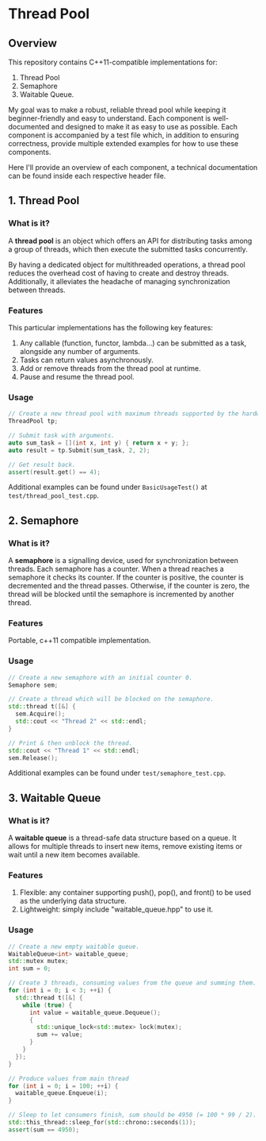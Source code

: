 # Thread Pool
## Overview
This repository contains C++11-compatible implementations for:

1. Thread Pool
2. Semaphore 
3. Waitable Queue. 

My goal was to make a robust, reliable thread pool while keeping it beginner-friendly and easy to understand.
Each component is well-documented and designed to make it as easy to use as possible.
Each component is accompanied by a test file which, in addition to ensuring correctness, provide multiple extended examples for how to use these components.

Here I'll provide an overview of each component, a technical documentation can be found inside each respective header file.

## 1. Thread Pool 
### What is it?
A **thread pool** is an object which offers an API for distributing tasks among a group of threads, which then execute the submitted tasks
concurrently.

By having a dedicated object for multithreaded operations, a thread pool reduces the overhead cost of having to create and destroy threads.
Additionally, it alleviates the headache of managing synchronization between threads.

### Features
This particular implementations has the following key features:
1. Any callable (function, functor, lambda...) can be submitted as a task, alongside any number of arguments.
2. Tasks can return values asynchronously.
3. Add or remove threads from the thread pool at runtime.
4. Pause and resume the thread pool.

### Usage
```C++
// Create a new thread pool with maximum threads supported by the hardware.
ThreadPool tp; 

// Submit task with arguments.
auto sum_task = [](int x, int y) { return x + y; };
auto result = tp.Submit(sum_task, 2, 2);

// Get result back.
assert(result.get() == 4);
```

Additional examples can be found under `BasicUsageTest()` at `test/thread_pool_test.cpp`.

## 2. Semaphore
### What is it?
A **semaphore** is a signalling device, used for synchronization between threads.
Each semaphore has a counter. When a thread reaches a semaphore it checks its counter. If the counter is positive, the counter is decremented
and the thread passes. Otherwise, if the counter is zero, the thread will be blocked until the semaphore is incremented by another thread.

### Features
Portable, c++11 compatible implementation.

### Usage 
```C++
// Create a new semaphore with an initial counter 0.
Semaphore sem;

// Create a thread which will be blocked on the semaphore.
std::thread t([&] {
  sem.Acquire();
  std::cout << "Thread 2" << std::endl;
}

// Print & then unblock the thread.
std::cout << "Thread 1" << std::endl;
sem.Release();
```

Additional examples can be found under `test/semaphore_test.cpp`.

## 3. Waitable Queue
### What is it?
A **waitable queue** is a thread-safe data structure based on a queue. It allows for multiple threads to insert new items, remove existing
items or wait until a new item becomes available.

### Features 
1. Flexible: any container supporting push(), pop(), and front() to be used as the underlying data structure.
2. Lightweight: simply include "waitable_queue.hpp" to use it.

### Usage
```C++
// Create a new empty waitable queue.
WaitableQueue<int> waitable_queue;
std::mutex mutex;
int sum = 0;

// Create 3 threads, consuming values from the queue and summing them.
for (int i = 0; i < 3; ++i) {
  std::thread t([&] {
    while (true) {
      int value = waitable_queue.Dequeue();
      {
        std::unique_lock<std::mutex> lock(mutex);
        sum += value;
      }
    }
  });
}

// Produce values from main thread
for (int i = 0; i = 100; ++i) {
  waitable_queue.Enqueue(i);
}

// Sleep to let consumers finish, sum should be 4950 (= 100 * 99 / 2).
std::this_thread::sleep_for(std::chrono::seconds(1));
assert(sum == 4950);
```
